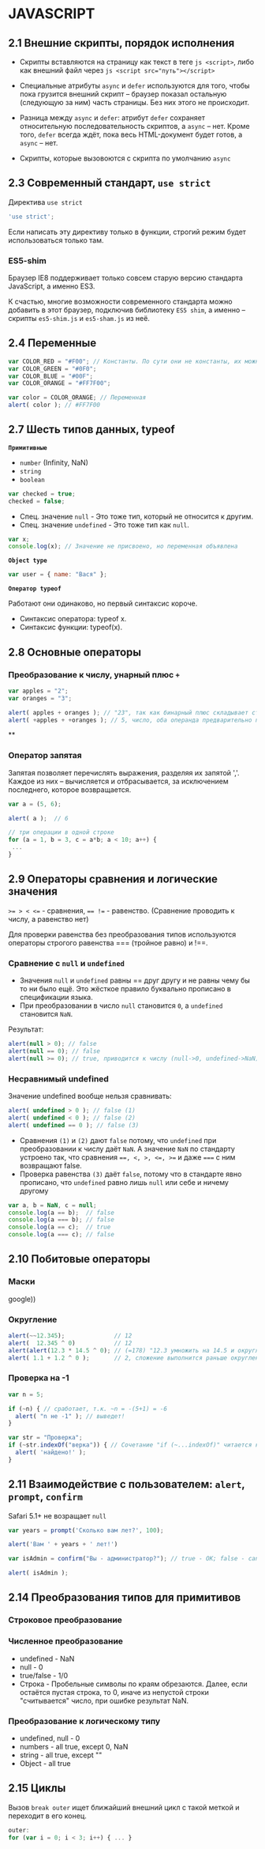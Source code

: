# JAVASCRIPT

## 2.1 Внешние скрипты, порядок исполнения

- Скрипты вставляются на страницу как текст в теге ```js <script>```, либо как внешний файл через ```js <script src="путь"></script>```
- Специальные атрибуты `async` и `defer` используются для того, чтобы пока грузится внешний скрипт – браузер показал остальную (следующую за ним) часть страницы. Без них этого не происходит.
- Разница между `async` и `defer`: атрибут `defer` сохраняет относительную последовательность скриптов, а `async` – нет. Кроме того, `defer` всегда ждёт, пока весь HTML-документ будет готов, а `async` – нет.

- Скрипты, которые вызовоются с скрипта по умолчанию `async`

## 2.3 Современный стандарт, `use strict`

Директива `use strict`

```js
'use strict';
```

Если написать эту директиву только в функции, строгий режим будет использоваться только там.

### ES5-shim

Браузер IE8 поддерживает только совсем старую версию стандарта JavaScript, а именно ES3.

К счастью, многие возможности современного стандарта можно добавить в этот браузер, подключив библиотеку `ES5 shim`, а именно – скрипты `es5-shim.js` и `es5-sham.js` из неё.

## 2.4 Переменные

```js
var COLOR_RED = "#F00"; // Константы. По сути они не константы, их можно менять
var COLOR_GREEN = "#0F0";
var COLOR_BLUE = "#00F";
var COLOR_ORANGE = "#FF7F00";

var color = COLOR_ORANGE; // Переменная
alert( color ); // #FF7F00
```

## 2.7 Шесть типов данных, typeof

**`Примитивные`**
- `number` (Infinity, NaN)
- `string`
- `boolean`

```js
var checked = true;
checked = false;
```

- Спец. значение `null` - Это тоже тип, который не относится к другим.
- Спец. значение `undefined` - Это тоже тип как `null`.

```js
var x;
console.log(x); // Значение не присвоено, но переменная объявлена
```

**`Object type`**

```js
var user = { name: "Вася" };
```

**`Оператор typeof`**

Работают они одинаково, но первый синтаксис короче.

- Синтаксис оператора: typeof x.
- Синтаксис функции: typeof(x).

## 2.8 Основные операторы

### **Преобразование к числу, унарный плюс `+`**

```js
var apples = "2";
var oranges = "3";

alert( apples + oranges ); // "23", так как бинарный плюс складывает строки
alert( +apples + +oranges ); // 5, число, оба операнда предварительно преобразованы в числа
```

**

### **Оператор запятая**

Запятая позволяет перечислять выражения, разделяя их запятой ','. Каждое из них – вычисляется и отбрасывается, за исключением последнего, которое возвращается.

```js
var a = (5, 6);

alert( a );  // 6
```

```js
// три операции в одной строке
for (a = 1, b = 3, c = a*b; a < 10; a++) {
 ...
}
```

## 2.9 Операторы сравнения и логические значения

`>= > < <=` - сравнения, `== !=` - равенство. (Сравнение проводить к числу, а равенство нет)

Для проверки равенства без преобразования типов используются операторы строгого равенства === (тройное равно) и !==.

### Сравнение с `null` и `undefined`

- Значения `null` и `undefined` равны == друг другу и не равны чему бы то ни было ещё. Это жёсткое правило буквально прописано в спецификации языка.
- При преобразовании в число `null` становится `0`, а `undefined` становится `NaN`.

Результат:

```js
alert(null > 0); // false
alert(null == 0); // false
alert(null >= 0); // true, приводится к числу (null->0, undefined->NaN). Смысл выше
```

### Несравнимый undefined

Значение undefined вообще нельзя сравнивать:

```js
alert( undefined > 0 ); // false (1)
alert( undefined < 0 ); // false (2)
alert( undefined == 0 ); // false (3)
```

- Сравнения `(1)` и `(2)` дают `false` потому, что `undefined` при преобразовании к числу даёт `NaN`. А значение `NaN` по стандарту устроено так, что сравнения `==, <, >, <=, >=` и даже `===` с ним возвращают false.
- Проверка равенства `(3)` даёт `false`, потому что в стандарте явно прописано, что `undefined` равно лишь `null` или себе и ничему другому

```js
var a, b = NaN, c = null;
console.log(a == b);  // false
console.log(a === b); // false
console.log(a == c);  // true
console.log(a === c); // false
```

## 2.10 Побитовые операторы

### Маски

google))

### Округление

```js
alert(~~12.345);              // 12
alert(  12.345 ^ 0)           // 12
alert(alert(12.3 * 14.5 ^ 0); // (=178) "12.3 умножить на 14.5 и округлить")
alert( 1.1 + 1.2 ^ 0 );       // 2, сложение выполнится раньше округления
```

### Проверка на -1

```js
var n = 5;

if (~n) { // сработает, т.к. ~n = -(5+1) = -6
  alert( "n не -1" ); // выведет!
}

var str = "Проверка";
if (~str.indexOf("верка")) { // Сочетание "if (~...indexOf)" читается как "если найдено"
  alert( 'найдено!' );
}
```

## 2.11 Взаимодействие с пользователем: `alert`, `prompt`, `confirm`

Safari 5.1+ не возращает `null`

```js
var years = prompt('Сколько вам лет?', 100);

alert('Вам ' + years + ' лет!')
```

```js
var isAdmin = confirm("Вы - администратор?"); // true - OK; false - cancel

alert( isAdmin );
```

## 2.14 Преобразования типов для примитивов

### Строковое преобразование

### Численное преобразование

- undefined  - NaN
- null       - 0
- true/false - 1/0
- Строка     - Пробельные символы по краям обрезаются. Далее, если остаётся пустая строка, то 0, иначе из непустой строки "считывается" число, при ошибке результат NaN.

### Преобразование к логическому типу

- undefined, null - 0
- numbers         - all true, except 0, NaN
- string          - all true, except ""
- Object          - all true

## 2.15 Циклы

Вызов `break outer` ищет ближайший внешний цикл с такой меткой и переходит в его конец.

```js
outer:
for (var i = 0; i < 3; i++) { ... }
```